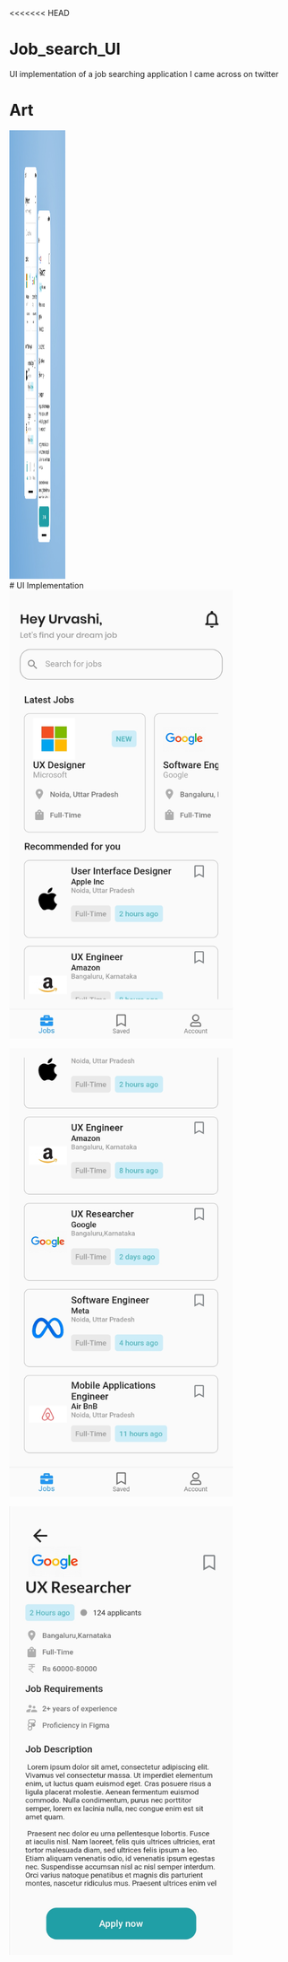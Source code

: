 <<<<<<< HEAD

# Job_search_UI
UI implementation of a job searching application I came across on twitter


# Art
<div>
<img src = "https://github.com/JerryAgbesi/Job_search_UI/blob/main/screenshots/UI%20challenge.jpg" width= "100px" height= "800px"><img>
<div>
# UI Implementation 
<img src = "https://github.com/JerryAgbesi/Job_search_UI/blob/main/screenshots/Screenshot_20220128_014013.jpg" width= "400px" height= "800px"><img>


<img src = "https://github.com/JerryAgbesi/Job_search_UI/blob/main/screenshots/Screenshot_20220128_014035.jpg" width= "400px" height= "800px"><img>

<img src = "https://github.com/JerryAgbesi/Job_search_UI/blob/main/screenshots/Screenshot_20220128_022529.jpg" width= "400px" height= "800px"><img>




